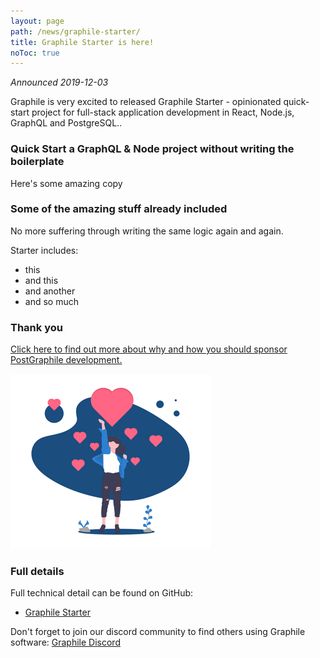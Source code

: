 ```yaml
---
layout: page
path: /news/graphile-starter/
title: Graphile Starter is here!
noToc: true
---
```


_Announced 2019-12-03_

<p class='intro'>
Graphile is very excited to released Graphile Starter - opinionated quick-start project for full-stack application development in React, Node.js, GraphQL and PostgreSQL..
</p>

### Quick Start a GraphQL & Node project without writing the boilerplate

Here's some amazing copy

### Some of the amazing stuff already included

No more suffering through writing the same logic again and again. 

Starter includes:

- this
- and this
- and another
- and so much

### Thank you



[Click here to find out more about why and how you should sponsor PostGraphile development.](/sponsor/)

<div class="tc">
<img alt="Thank you" src="/images/undraw/undraw_super_thank_you_small.png" />
</div>

### Full details

Full technical detail can be found on GitHub:

- [Graphile Starter](https://github.com/graphile/starter)

Don't forget to join our discord community to find others using Graphile software: [Graphile Discord](https://discord.gg/graphile)
